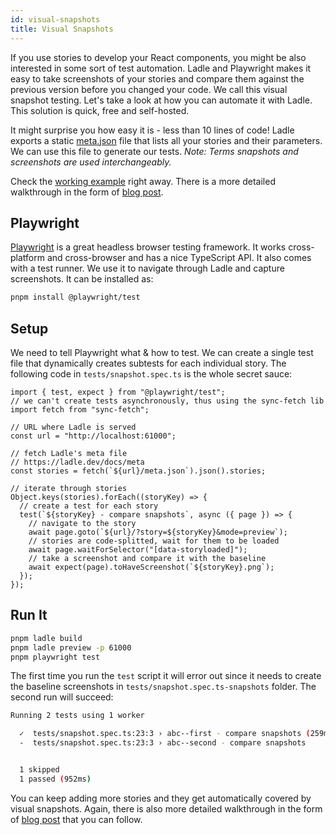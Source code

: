 ```yaml
---
id: visual-snapshots
title: Visual Snapshots
---
```


If you use stories to develop your React components, you might be also interested in some sort of test automation. Ladle and Playwright makes it easy to take screenshots of your stories and compare them against the previous version before you changed your code. We call this visual snapshot testing. Let's take a look at how you can automate it with Ladle. This solution is quick, free and self-hosted.

It might surprise you how easy it is - less than 10 lines of code! Ladle exports a static [meta.json](./meta) file that lists all your stories and their parameters. We can use this file to generate our tests. _Note: Terms snapshots and screenshots are used interchangeably._

Check the [working example](https://github.com/tajo/ladle/tree/main/e2e/playwright) right away. There is a more detailed walkthrough in the form of [blog post](/blog/visual-snapshots).

## Playwright

[Playwright](https://playwright.dev/) is a great headless browser testing framework. It works cross-platform and cross-browser and has a nice TypeScript API. It also comes with a test runner. We use it to navigate through Ladle and capture screenshots. It can be installed as:

```sh
pnpm install @playwright/test
```

## Setup

We need to tell Playwright what & how to test. We can create a single test file that dynamically creates subtests for each individual story. The following code in `tests/snapshot.spec.ts` is the whole secret sauce:

```tsx
import { test, expect } from "@playwright/test";
// we can't create tests asynchronously, thus using the sync-fetch lib
import fetch from "sync-fetch";

// URL where Ladle is served
const url = "http://localhost:61000";

// fetch Ladle's meta file
// https://ladle.dev/docs/meta
const stories = fetch(`${url}/meta.json`).json().stories;

// iterate through stories
Object.keys(stories).forEach((storyKey) => {
  // create a test for each story
  test(`${storyKey} - compare snapshots`, async ({ page }) => {
    // navigate to the story
    await page.goto(`${url}/?story=${storyKey}&mode=preview`);
    // stories are code-splitted, wait for them to be loaded
    await page.waitForSelector("[data-storyloaded]");
    // take a screenshot and compare it with the baseline
    await expect(page).toHaveScreenshot(`${storyKey}.png`);
  });
});
```

## Run It

```sh
pnpm ladle build
pnpm ladle preview -p 61000
pnpm playwright test
```

The first time you run the `test` script it will error out since it needs to create the baseline screenshots in `tests/snapshot.spec.ts-snapshots` folder. The second run will succeed:

```sh
Running 2 tests using 1 worker

  ✓  tests/snapshot.spec.ts:23:3 › abc--first - compare snapshots (259ms)
  -  tests/snapshot.spec.ts:23:3 › abc--second - compare snapshots


  1 skipped
  1 passed (952ms)
```

You can keep adding more stories and they get automatically covered by visual snapshots. Again, there is also more detailed walkthrough in the form of [blog post](/blog/visual-snapshots) that you can follow.
